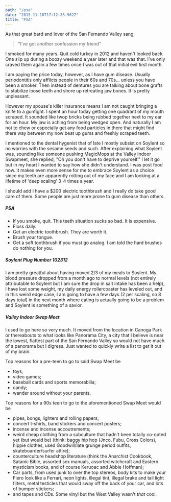 ```yaml
---
path: "/psa"
date: "2015-11-10T17:12:33.962Z"
title: "PSA"
---
```


As that great bard and lover of the San Fernando Valley sang,
>"I've got another confession my friend"

I smoked for many years. Quit cold turkey in 2012 and haven't looked back. One slip up during a boozy weekend a year later and that was that. I've only craved them again a few times once I was out of that initial evil first month.

I am paying the price today, however, as I have gum disease. Usually periodontitis only afflicts people in their 60s and 70s... unless you have been a smoker. Then instead of dentures you are talking about bone grafts to stabilize loose teeth and shore up retreating jaw bones. It is pretty unpleasant.

However my spouse's killer insurance means I am not caught bringing a knife to a gunfight. I spent an hour today getting one quadrant of my mouth scraped. It sounded like twop bricks being rubbed together next to my ear for an hour.  My jaw is aching from being wedged open. And naturally I am not to chew or especially get any food particles in there that might find there way between my now beat up gums and freshly scraped teeth.

I mentioned to the dental hygenist that of late I mostly subsist on Soylent so no worries with the sesame seeds and such. After explaining what Soylent was, sounding like someone pushing MagicMops at the Valley Indoor Swapmeet, she replied, "Oh you don't have to deprive yourself." I let it go but in my heart I wanted to say how she didn't understand. I was post food now. It makes even more sense for me to embrace Soylent as a choice since my teeth are apparently rotting out of my face and I am looking at a lifetime of 'deep scaling' 3-4 times a year.

I should add I have a $200 electric toothbrush and I really do take good care of them. Some people are just more prone to gum disease than others.

##### PSA
* If you smoke, quit. This teeth situation sucks so bad. It is expensive.
* Floss daily.
* Get an electric toothbrush. They are worth it.
* Brush your tongue.
* Get a soft toothbrush if you must go analog. I am told the hard brushes do nothing for you.

##### Soylent Plug Number 102312
I am pretty greatful about having moved 2/3 of my meals to Soylent. My blood pressure dropped from a month ago to normal levels (not entirely attributable to Soylent but I am sure the drop in salt intake has been a help), I have lost some weight, my daily energy rollercoaster has leveled out, and in this weird edge case, I am going to have a few days (2 per scaling, so 8 days total) in the next month where eating is actually going to be a problem and Soylent is something of a savior.

##### Valley Indoor Swap Meet
I used to go here so very much. It moved from the location in Canoga Park or thereabouts to what looks like Panorama City, a city that I believe is near the lowest, flattest part of the San Fernando Valley so would not have much of a panorama but I digress. Just wanted to quickly write a list to get it out of my brain.

Top reasons for a pre-teen to go to said Swap Meet be
* toys;
* video games;
* baseball cards and sports memorabilia;
* candy;
* wander around without your parents.

Top reasons for a 90s teen to go to the aforementioned Swap Meet would be
* pipes, bongs, lighters and rolling papers;
* concert t-shirts, band stickers and concert posters;
* incense and incense accoutrements;
* weird cheap clothing from a subculture that hadn't been totally co-opted yet (but would be) (think: baggy hip hop (Jnco, Fubu, Cross Colors),  hippie clothes, used Goodwill/late grunge period outfits, skateboarder/surfer attire);
* counterculture headshop literature (think the Anarchist Cookbook, Satanic Bible, assorted sex manuals, assorted witchcraft and Eastern mysticism books, and of course Keruoac and Abbie Hoffman);
* Car parts, from used junk to over the top stereos, body kits to make your Fiero look like a Ferrari, neon lights, illegal tint, illegal brake and tail light filters, metal testicles that would sway off the back of your car, and lots of bumper stickers;
* and tapes and CDs. Some vinyl but the West Valley wasn't *that* cool.
